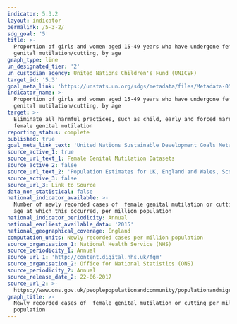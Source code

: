 ```yaml
---
indicator: 5.3.2
layout: indicator
permalink: /5-3-2/
sdg_goal: '5'
title: >-
  Proportion of girls and women aged 15-49 years who have undergone female
  genital mutilation/cutting, by age
graph_type: line
un_designated_tier: '2'
un_custodian_agency: United Nations Children's Fund (UNICEF)
target_id: '5.3'
goal_meta_link: 'https://unstats.un.org/sdgs/metadata/files/Metadata-05-03-02.pdf'
indicator_name: >-
  Proportion of girls and women aged 15-49 years who have undergone female
  genital mutilation/cutting, by age
target: >-
  Eliminate all harmful practices, such as child, early and forced marriage and
  female genital mutilation
reporting_status: complete
published: true
goal_meta_link_text: 'United Nations Sustainable Development Goals Metadata: 5.3.2'
source_active_1: true
source_url_text_1: Female Genital Mutilation Datasets
source_active_2: false
source_url_text_2: 'Population Estimates for UK, England and Wales, Scotland and Northern Ireland'
source_active_3: false
source_url_3: Link to Source
data_non_statistical: false
national_indicator_available: >-
  Number of newly recorded cases of  female genital mutilation or cutting, by
  age at which this occurred, per million population
national_indicator_periodicity: Annual
national_earliest_available_data: '2015'
national_geographical_coverage: England
computation_units: Newly recorded cases per million population
source_organisation_1: National Health Service (NHS)
source_periodicity_1: Annual
source_url_1: 'http://content.digital.nhs.uk/fgm'
source_organisation_2: Office for National Statistics (ONS)
source_periodicity_2: Annual
source_release_date_2: 22-06-2017
source_url_2: >-
  https://www.ons.gov.uk/peoplepopulationandcommunity/populationandmigration/populationestimates/datasets/populationestimatesforukenglandandwalesscotlandandnorthernireland
graph_title: >-
  Newly recorded cases of  female genital mutilation or cutting per million
  population
---
```

